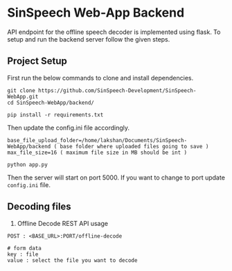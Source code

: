 # SinSpeech Web-App Backend

API endpoint for the offline speech decoder is implemented using flask. To setup and run the backend server follow the given steps.

## Project Setup

First run the below commands to clone and install dependencies.

```
git clone https://github.com/SinSpeech-Development/SinSpeech-WebApp.git
cd SinSpeech-WebApp/backend/

pip install -r requirements.txt
```
Then update the config.ini file accordingly.
```
base_file_upload_folder=/home/lakshan/Documents/SinSpeech-WebApp/backend ( base folder where uploaded files going to save )
max_file_size=16 ( maximum file size in MB should be int )
```

```
python app.py
```

Then the server will start on port 5000. If you want to change to port update `config.ini` file. 

## Decoding files

1. Offline Decode REST API usage
```
POST : <BASE_URL>:PORT/offline-decode

# form data
key : file
value : select the file you want to decode
```
